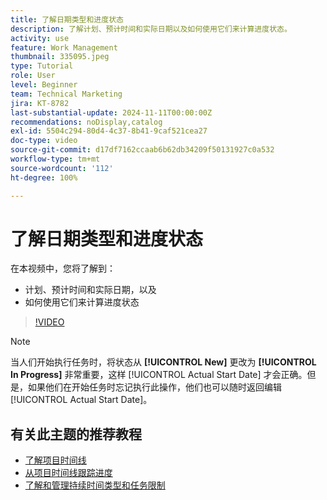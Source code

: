 ```yaml
---
title: 了解日期类型和进度状态
description: 了解计划、预计时间和实际日期以及如何使用它们来计算进度状态。
activity: use
feature: Work Management
thumbnail: 335095.jpeg
type: Tutorial
role: User
level: Beginner
team: Technical Marketing
jira: KT-8782
last-substantial-update: 2024-11-11T00:00:00Z
recommendations: noDisplay,catalog
exl-id: 5504c294-80d4-4c37-8b41-9caf521cea27
doc-type: video
source-git-commit: d17df7162ccaab6b62db34209f50131927c0a532
workflow-type: tm+mt
source-wordcount: '112'
ht-degree: 100%

---
```


# 了解日期类型和进度状态

在本视频中，您将了解到：

* 计划、预计时间和实际日期，以及
* 如何使用它们来计算进度状态

>[!VIDEO](https://video.tv.adobe.com/v/335095/?quality=12&learn=on&enablevpops)

>[!NOTE]
>
>当人们开始执行任务时，将状态从 **[!UICONTROL New]** 更改为 **[!UICONTROL In Progress]** 非常重要，这样 [!UICONTROL Actual Start Date] 才会正确。但是，如果他们在开始任务时忘记执行此操作，他们也可以随时返回编辑 [!UICONTROL Actual Start Date]。


## 有关此主题的推荐教程

* [了解项目时间线](/help/manage-work/project-timelines/understand-project-timelines.md)
* [从项目时间线跟踪进度](/help/manage-work/project-timelines/track-work-progress-from-the-project-timeline.md)
* [了解和管理持续时间类型和任务限制](/help/manage-work/intermediate-projects/understand-and-manage-duration-types-and-task-constraints.md)

